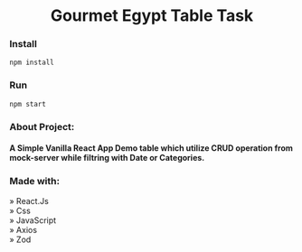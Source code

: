 <h1 align="center">Gourmet Egypt Table Task</h1>

### Install

    npm install

### Run

    npm start

### About Project:

#### A Simple Vanilla React App Demo table which utilize CRUD operation from mock-server while filtring with Date or Categories.

### Made with:

» React.Js <br>
» Css <br>
» JavaScript <br>
» Axios <br>
» Zod <br>
